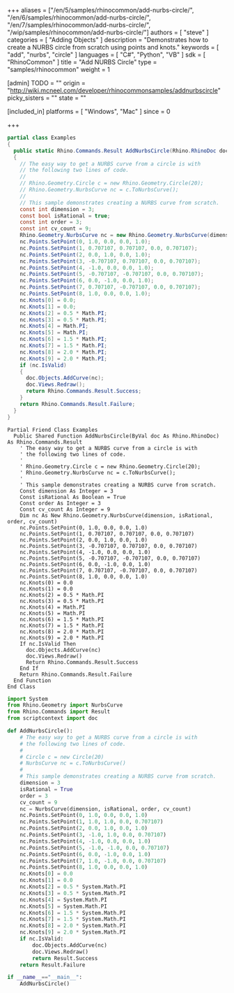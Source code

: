 +++
aliases = ["/en/5/samples/rhinocommon/add-nurbs-circle/", "/en/6/samples/rhinocommon/add-nurbs-circle/", "/en/7/samples/rhinocommon/add-nurbs-circle/", "/wip/samples/rhinocommon/add-nurbs-circle/"]
authors = [ "steve" ]
categories = [ "Adding Objects" ]
description = "Demonstrates how to create a NURBS circle from scratch using points and knots."
keywords = [ "add", "nurbs", "circle" ]
languages = [ "C#", "Python", "VB" ]
sdk = [ "RhinoCommon" ]
title = "Add NURBS Circle"
type = "samples/rhinocommon"
weight = 1

[admin]
TODO = ""
origin = "http://wiki.mcneel.com/developer/rhinocommonsamples/addnurbscircle"
picky_sisters = ""
state = ""

[included_in]
platforms = [ "Windows", "Mac" ]
since = 0

+++

<div class="codetab-content" id="cs">

```cs
partial class Examples
{
  public static Rhino.Commands.Result AddNurbsCircle(Rhino.RhinoDoc doc)
  {
    // The easy way to get a NURBS curve from a circle is with
    // the following two lines of code.
    //
    // Rhino.Geometry.Circle c = new Rhino.Geometry.Circle(20);
    // Rhino.Geometry.NurbsCurve nc = c.ToNurbsCurve();
    //
    // This sample demonstrates creating a NURBS curve from scratch.
    const int dimension = 3;
    const bool isRational = true;
    const int order = 3;
    const int cv_count = 9;
    Rhino.Geometry.NurbsCurve nc = new Rhino.Geometry.NurbsCurve(dimension, isRational, order, cv_count);
    nc.Points.SetPoint(0, 1.0, 0.0, 0.0, 1.0);
    nc.Points.SetPoint(1, 0.707107, 0.707107, 0.0, 0.707107);
    nc.Points.SetPoint(2, 0.0, 1.0, 0.0, 1.0);
    nc.Points.SetPoint(3, -0.707107, 0.707107, 0.0, 0.707107);
    nc.Points.SetPoint(4, -1.0, 0.0, 0.0, 1.0);
    nc.Points.SetPoint(5, -0.707107, -0.707107, 0.0, 0.707107);
    nc.Points.SetPoint(6, 0.0, -1.0, 0.0, 1.0);
    nc.Points.SetPoint(7, 0.707107, -0.707107, 0.0, 0.707107);
    nc.Points.SetPoint(8, 1.0, 0.0, 0.0, 1.0);
    nc.Knots[0] = 0.0;
    nc.Knots[1] = 0.0;
    nc.Knots[2] = 0.5 * Math.PI;
    nc.Knots[3] = 0.5 * Math.PI;
    nc.Knots[4] = Math.PI;
    nc.Knots[5] = Math.PI;
    nc.Knots[6] = 1.5 * Math.PI;
    nc.Knots[7] = 1.5 * Math.PI;
    nc.Knots[8] = 2.0 * Math.PI;
    nc.Knots[9] = 2.0 * Math.PI;
    if (nc.IsValid)
    {
      doc.Objects.AddCurve(nc);
      doc.Views.Redraw();
      return Rhino.Commands.Result.Success;
    }
    return Rhino.Commands.Result.Failure;
  }
}
```

</div>


<div class="codetab-content" id="vb">

```vbnet
Partial Friend Class Examples
  Public Shared Function AddNurbsCircle(ByVal doc As Rhino.RhinoDoc) As Rhino.Commands.Result
	' The easy way to get a NURBS curve from a circle is with
	' the following two lines of code.
	'
	' Rhino.Geometry.Circle c = new Rhino.Geometry.Circle(20);
	' Rhino.Geometry.NurbsCurve nc = c.ToNurbsCurve();
	'
	' This sample demonstrates creating a NURBS curve from scratch.
	Const dimension As Integer = 3
	Const isRational As Boolean = True
	Const order As Integer = 3
	Const cv_count As Integer = 9
	Dim nc As New Rhino.Geometry.NurbsCurve(dimension, isRational, order, cv_count)
	nc.Points.SetPoint(0, 1.0, 0.0, 0.0, 1.0)
	nc.Points.SetPoint(1, 0.707107, 0.707107, 0.0, 0.707107)
	nc.Points.SetPoint(2, 0.0, 1.0, 0.0, 1.0)
	nc.Points.SetPoint(3, -0.707107, 0.707107, 0.0, 0.707107)
	nc.Points.SetPoint(4, -1.0, 0.0, 0.0, 1.0)
	nc.Points.SetPoint(5, -0.707107, -0.707107, 0.0, 0.707107)
	nc.Points.SetPoint(6, 0.0, -1.0, 0.0, 1.0)
	nc.Points.SetPoint(7, 0.707107, -0.707107, 0.0, 0.707107)
	nc.Points.SetPoint(8, 1.0, 0.0, 0.0, 1.0)
	nc.Knots(0) = 0.0
	nc.Knots(1) = 0.0
	nc.Knots(2) = 0.5 * Math.PI
	nc.Knots(3) = 0.5 * Math.PI
	nc.Knots(4) = Math.PI
	nc.Knots(5) = Math.PI
	nc.Knots(6) = 1.5 * Math.PI
	nc.Knots(7) = 1.5 * Math.PI
	nc.Knots(8) = 2.0 * Math.PI
	nc.Knots(9) = 2.0 * Math.PI
	If nc.IsValid Then
	  doc.Objects.AddCurve(nc)
	  doc.Views.Redraw()
	  Return Rhino.Commands.Result.Success
	End If
	Return Rhino.Commands.Result.Failure
  End Function
End Class
```

</div>


<div class="codetab-content" id="py">

```python
import System
from Rhino.Geometry import NurbsCurve
from Rhino.Commands import Result
from scriptcontext import doc

def AddNurbsCircle():
    # The easy way to get a NURBS curve from a circle is with
    # the following two lines of code.
    #
    # Circle c = new Circle(20)
    # NurbsCurve nc = c.ToNurbsCurve()
    #
    # This sample demonstrates creating a NURBS curve from scratch.
    dimension = 3
    isRational = True
    order = 3
    cv_count = 9
    nc = NurbsCurve(dimension, isRational, order, cv_count)
    nc.Points.SetPoint(0, 1.0, 0.0, 0.0, 1.0)
    nc.Points.SetPoint(1, 1.0, 1.0, 0.0, 0.707107)
    nc.Points.SetPoint(2, 0.0, 1.0, 0.0, 1.0)
    nc.Points.SetPoint(3, -1.0, 1.0, 0.0, 0.707107)
    nc.Points.SetPoint(4, -1.0, 0.0, 0.0, 1.0)
    nc.Points.SetPoint(5, -1.0, -1.0, 0.0, 0.707107)
    nc.Points.SetPoint(6, 0.0, -1.0, 0.0, 1.0)
    nc.Points.SetPoint(7, 1.0, -1.0, 0.0, 0.707107)
    nc.Points.SetPoint(8, 1.0, 0.0, 0.0, 1.0)
    nc.Knots[0] = 0.0
    nc.Knots[1] = 0.0
    nc.Knots[2] = 0.5 * System.Math.PI
    nc.Knots[3] = 0.5 * System.Math.PI
    nc.Knots[4] = System.Math.PI
    nc.Knots[5] = System.Math.PI
    nc.Knots[6] = 1.5 * System.Math.PI
    nc.Knots[7] = 1.5 * System.Math.PI
    nc.Knots[8] = 2.0 * System.Math.PI
    nc.Knots[9] = 2.0 * System.Math.PI
    if nc.IsValid:
        doc.Objects.AddCurve(nc)
        doc.Views.Redraw()
        return Result.Success
    return Result.Failure

if __name__=="__main__":
    AddNurbsCircle()
```

</div>
